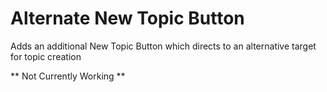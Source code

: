 # Alternate New Topic Button
Adds an additional New Topic Button which directs to an alternative target for topic creation

** Not Currently Working **
